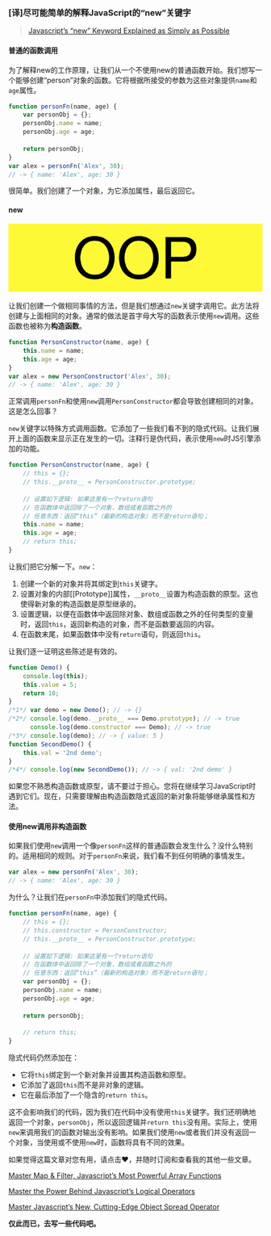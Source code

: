 ### [译]尽可能简单的解释JavaScript的“new”关键字

> [Javascript’s “new” Keyword Explained as Simply as Possible](https://codeburst.io/javascripts-new-keyword-explained-as-simply-as-possible-fec0d87b2741)

#### 普通的函数调用

为了解释new的工作原理，让我们从一个不使用new的普通函数开始。我们想写一个能够创建“person”对象的函数。它将根据所接受的参数为这些对象提供`name`和`age`属性。

```javascript
function personFn(name, age) {
    var personObj = {};
    personObj.name = name;
    personObj.age = age;
    
    return personObj;
}
var alex = personFn('Alex', 30);
// -> { name: 'Alex', age: 30 }
```

很简单。我们创建了一个对象，为它添加属性，最后返回它。

#### new

![object_oriented_programming.png](../../img/html_css_js/object_oriented_programming.png)

让我们创建一个做相同事情的方法，但是我们想通过`new`关键字调用它。此方法将创建与上面相同的对象。通常的做法是首字母大写的函数表示使用`new`调用。这些函数也被称为**构造函数**。

```javascript
function PersonConstructor(name, age) {
    this.name = name;
    this.age = age;
}
var alex = new PersonConstructor('Alex', 30);
// -> { name: 'Alex', age: 30 }
```

正常调用`personFn`和使用`new`调用`PersonConstructor`都会导致创建相同的对象。这是怎么回事？

`new`关键字以特殊方式调用函数。它添加了一些我们看不到的隐式代码。让我们展开上面的函数来显示正在发生的一切。注释行是伪代码，表示使用`new`时JS引擎添加的功能。

```JavaScript
function PersonConstructor(name, age) {
    // this = {};
    // this.__proto__ = PersonConstructor.prototype;
    
    // 设置如下逻辑: 如果这里有一个return语句
    // 在函数体中返回除了一个对象，数组或者函数之外的
    // 任意东西：返回“this”（最新的构造对象）而不是return语句；
    this.name = name;
    this.age = age;
    // return this;
}
```

让我们把它分解一下。`new`：

1. 创建一个新的对象并将其绑定到`this`关键字。
2. 设置对象的内部[[Prototype]]属性，`__proto__`设置为构造函数的原型。这也使得新对象的构造函数是原型继承的。
3. 设置逻辑，以便在函数体中返回除对象、数组或函数之外的任何类型的变量时，返回`this`，返回新构造的对象，而不是函数要返回的内容。
4. 在函数末尾，如果函数体中没有`return`语句，则返回`this`。

让我们逐一证明这些陈述是有效的。

```javascript
function Demo() {
    console.log(this);
    this.value = 5;
    return 10;
}
/*1*/ var demo = new Demo(); // -> {}
/*2*/ console.log(demo.__proto__ === Demo.prototype); // -> true
      console.log(demo.constructor === Demo); // -> true
/*3*/ console.log(demo); // -> { value: 5 }
function SecondDemo() {
    this.val = '2nd demo';
}
/*4*/ console.log(new SecondDemo()); // -> { val: '2nd demo' }
```

如果您不熟悉构造函数或原型，请不要过于担心。您将在继续学习JavaScript时遇到它们。现在，只需要理解由构造函数隐式返回的新对象将能够继承属性和方法。

#### 使用new调用非构造函数

如果我们使用`new`调用一个像`personFn`这样的普通函数会发生什么？没什么特别的。适用相同的规则。对于`personFn`来说，我们看不到任何明确的事情发生。

```javascript
var alex = new personFn('Alex', 30);
// -> { name: 'Alex', age: 30 }
```

为什么？让我们在`personFn`中添加我们的隐式代码。

```javascript
function personFn(name, age) {
    // this = {};
    // this.constructor = PersonConstructor;
    // this.__proto__ = PersonConstructor.prototype;

    // 设置如下逻辑: 如果这里有一个return语句
    // 在函数体中返回除了一个对象，数组或者函数之外的
    // 任意东西：返回“this”（最新的构造对象）而不是return语句；
    var personObj = {};
    personObj.name = name;
    personObj.age = age;
    
    return personObj;
    
    // return this;
}
```

隐式代码仍然添加在：

+ 它将`this`绑定到一个新对象并设置其构造函数和原型。
+ 它添加了返回`this`而不是非对象的逻辑。
+ 它在最后添加了一个隐含的`return this`。

这不会影响我们的代码，因为我们在代码中没有使用`this`关键字。我们还明确地返回一个对象，`personObj`，所以返回逻辑并`return this`没有用。实际上，使用`new`来调用我们的函数对输出没有影响。如果我们使用`new`或者我们并没有返回一个对象，当使用或不使用`new`时，函数将具有不同的效果。

如果觉得这篇文章对您有用，请点击❤，并随时订阅和查看我的其他一些文章。

[Master Map & Filter, Javascript’s Most Powerful Array Functions](https://codeburst.io/array-functions-map-filter-18a6e5f75da1)

[Master the Power Behind Javascript’s Logical Operators](https://codeburst.io/javascript-and-logical-operators-89b2ac3409f8)

[Master Javascript’s New, Cutting-Edge Object Spread Operator](https://codeburst.io/master-javascripts-object-spread-operator-3803430e99aa)

**仅此而已，去写一些代码吧。**